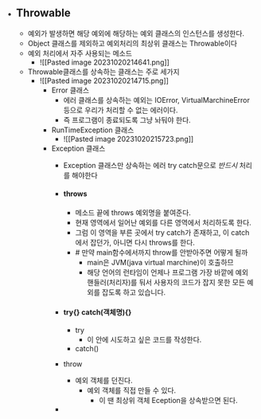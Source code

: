 * ## Throwable
	* 예외가 발생하면 해당 예외에 해당하는 예외 클래스의 인스턴스를 생성한다.
	* Object 클래스를 제외하고 예외처리의 최상위 클래스는 Throwable이다
	* 예외 처리에서 자주 사용되는 메소드
		* ![[Pasted image 20231020214641.png]]
	* Throwable클래스를 상속하는 클래스는 주로 세가지
		* ![[Pasted image 20231020214715.png]]
			* Error 클래스
				* 에러 클래스를 상속하는 예외는 IOError, VirtualMarchineError등으로 우리가 처리할 수 없는 에러이다.
				* 즉 프로그램이 종료되도록 그냥 놔둬야 한다.
			* RunTimeException 클래스
				* ![[Pasted image 20231020215723.png]]
			* Exception 클래스
				* Exception 클래스만 상속하는 에러 try catch문으로 *반드시* 처리를 해야한다
				* #### throws
					* 메소드 끝에 throws 예외명을 붙여준다.
					* 현재 영역에서 일어난 예외를 다른 영역에서 처리하도록 한다.
					* 그럼 이 영역을 부른 곳에서 try catch가 존재하고, 이 catch에서 잡던가, 아니면 다시 throws를 한다.
					* \# 만약 main함수에서까지 throw를 안받아주면 어떻게 될까
						* main은 JVM(java virtual marchine)이 호출하므
						* 해당 언어의 런타임이 언제나 프로그램 가장 바깥에 예외 핸들러(처리자)를 둬서 사용자의 코드가 잡지 못한 모든 예외를 잡도록 하고 있습니다.
						  
				* #### try{} catch(객체명){}
					* try
						* 이 안에 시도하고 싶은 코드를 작성한다.
					* catch()
				*  throw
					* 예외 객체를 던진다.
						* 예외 객체를 직접 만들 수 있다.
							* 이 땐 최상위 객체 Eception을 상속받으면 된다.
				  
				* 